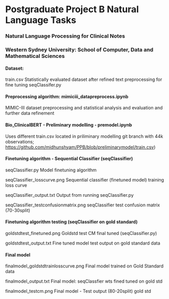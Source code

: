 # Postgraduate Project B Natural Language Tasks
### Natural Language Processing for Clinical Notes

### Western Sydney University: School of Computer, Data and Mathematical Sciences


#### Dataset:
train.csv
Statistically evaluated dataset after refined text preprocessing for fine tuning seqClassifer.py

#### Preprocessing algorithm: mimiciii_datapreprocess.ipynb
MIMIC-III dataset preprocessing and statistical analysis and evaluation and further data refinement


#### Bio_ClinicalBERT - Preliminary modelling - premodel.ipynb
Uses different train.csv located in priliminary modelling git branch with 44k observations; https://github.com/midhunshyam/PPB/blob/preliminarymodel/train.csv)


#### Finetuning algorithm - Sequential Classifier (seqClassifier)

seqClassifier.py
Model finetuning algorithm

seqClassifier_losscurve.png
Sequential classifier (finetuned model) training loss curve

seqClassifier_output.txt
Output from running seqClassifier.py

seqClassifier_testconfusionmatrix.png
seqClassifier test confusion matrix (70-30split)


#### Finetuning algorithm testing (seqClassifier on gold standard)

goldstdtest_finetuned.png
Goldstd test CM final tuned (seqClassifier.py)

goldstdtest_output.txt
Fine tuned model test output on gold standard data


#### Final model

finalmodel_goldstdtrainlosscurve.png
Final model trained on Gold Standard data

finalmodel_output.txt
Final model: seqClassfier wts fined tuned on gold std

finalmodel_testcm.png
Final model - Test output (80-20split) gold std


